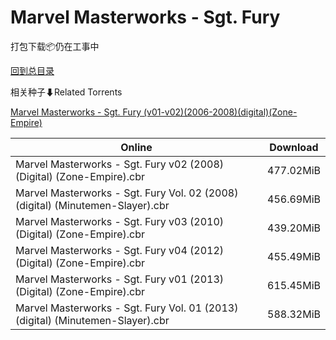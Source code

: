 # Marvel Masterworks - Sgt. Fury

打包下载📦仍在工事中

[回到总目录](/Catalogs.md)







相关种子⬇Related Torrents

[Marvel Masterworks - Sgt. Fury (v01-v02)(2006-2008)(digital)(Zone-Empire)](https://github.com/alicewish/markdown/blob/master/torrent/Marvel-Masterworks---Sgt--Fury--v01-v02--2006-2008--digital--Zone-Empire.md)

Online | Download
--- | ---
Marvel Masterworks - Sgt. Fury v02 (2008) (Digital) (Zone-Empire).cbr | 477.02MiB
Marvel Masterworks - Sgt. Fury Vol. 02 (2008) (digital) (Minutemen-Slayer).cbr | 456.69MiB
Marvel Masterworks - Sgt. Fury v03 (2010) (Digital) (Zone-Empire).cbr | 439.20MiB
Marvel Masterworks - Sgt. Fury v04 (2012) (Digital) (Zone-Empire).cbr | 455.49MiB
Marvel Masterworks - Sgt. Fury v01 (2013) (Digital) (Zone-Empire).cbr | 615.45MiB
Marvel Masterworks - Sgt. Fury Vol. 01 (2013) (digital) (Minutemen-Slayer).cbr | 588.32MiB